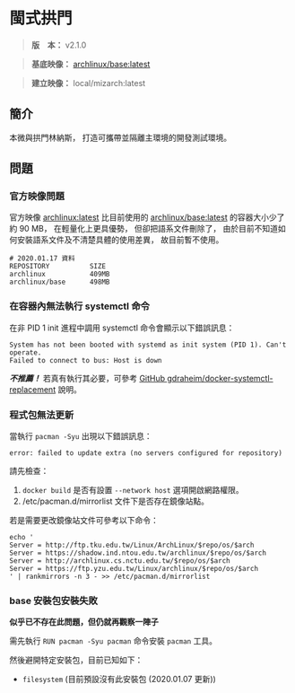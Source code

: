 閩式拱門
=======


> **版　本：** v2.1.0

> **基底映像：** [archlinux/base:latest](https://hub.docker.com/r/archlinux/base)

> **建立映像：** local/mizarch:latest



## 簡介


本微與拱門林納斯，
打造可攜帶並隔離主環境的開發測試環境。



## 問題


### 官方映像問題


官方映像 [archlinux:latest](https://hub.docker.com/_/archlinux/)
比目前使用的 [archlinux/base:latest](https://hub.docker.com/r/archlinux/base/)
的容器大小少了約 90 MB，
在輕量化上更具優勢，
但卻把語系文件刪除了，
由於目前不知道如何安裝語系文件及不清楚具體的使用差異，
故目前暫不使用。

```
# 2020.01.17 資料
REPOSITORY          SIZE
archlinux           409MB
archlinux/base      498MB
```



### 在容器內無法執行 systemctl 命令


在非 PID 1 init 進程中調用 systemctl 命令會顯示以下錯誤訊息：

```
System has not been booted with systemd as init system (PID 1). Can't operate.
Failed to connect to bus: Host is down
```

___不推薦！___
若真有執行其必要，可參考
[GitHub gdraheim/docker-systemctl-replacement](https://github.com/gdraheim/docker-systemctl-replacement)
說明。



### 程式包無法更新


當執行 `pacman -Syu` 出現以下錯誤訊息：

```
error: failed to update extra (no servers configured for repository)
```

請先檢查：

  1. `docker build` 是否有設置 `--network host` 選項開啟網路權限。
  2. /etc/pacman.d/mirrorlist 文件下是否存在鏡像站點。


若是需要更改鏡像站文件可參考以下命令：

```
echo '
Server = http://ftp.tku.edu.tw/Linux/ArchLinux/$repo/os/$arch
Server = https://shadow.ind.ntou.edu.tw/archlinux/$repo/os/$arch
Server = http://archlinux.cs.nctu.edu.tw/$repo/os/$arch
Server = https://ftp.yzu.edu.tw/Linux/archlinux/$repo/os/$arch
' | rankmirrors -n 3 - >> /etc/pacman.d/mirrorlist
```



### base 安裝包安裝失敗


**似乎已不存在此問題，但仍就再觀察一陣子**

需先執行 `RUN pacman -Syu pacman` 命令安裝 `pacman` 工具。

然後避開特定安裝包，目前已知如下：

  * `filesystem` (目前預設沒有此安裝包 (2020.01.07 更新))

